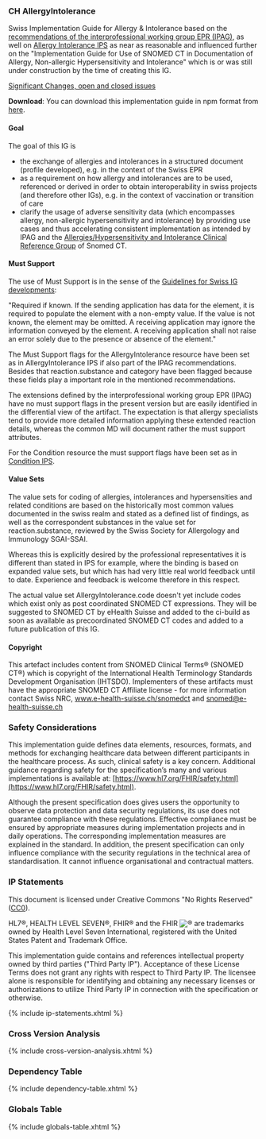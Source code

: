 
### CH AllergyIntolerance
Swiss Implementation Guide for Allergy & Intolerance based on the [recommendations of the interprofessional working group EPR (IPAG)](https://www.e-health-suisse.ch/fileadmin/user_upload/Dokumente/D/ipag-bericht-eallergien-intoleranzen.pdf), as well on [Allergy Intolerance IPS](http://hl7.org/fhir/uv/ips/StructureDefinition-AllergyIntolerance-uv-ips.html)  as near as reasonable and influenced further on the "Implementation Guide for Use of SNOMED CT in Documentation of Allergy, Non-allergic Hypersensitivity and Intolerance" which is or was still under construction by the time of creating this IG.

<div markdown="1" class="stu-note">

[Significant Changes, open and closed issues](changelog.html)

</div>

**Download**: You can download this implementation guide in npm format from [here](package.tgz).

#### Goal
The goal of this IG is 
- the exchange of allergies and intolerances in a structured document (profile developed), e.g. in the context of the Swiss EPR
- as a requirement on how allergy and intolerances are to be used, referenced or derived in order to obtain interoperability in swiss projects (and therefore other IGs), e.g. in the context of vaccination or transition of care
- clarify the usage of adverse sensitivity data (which encompasses allergy, non-allergic hypersensitivity and intolerance) by providing use cases and thus accelerating consistent implementation  as intended by IPAG and the [Allergies/Hypersensitivity and Intolerance Clinical Reference Group](https://confluence.ihtsdotools.org/pages/viewpage.action?pageId=40143192) of Snomed CT.

#### Must Support

The use of Must Support is in the sense of the [Guidelines for Swiss IG developments](https://github.com/hl7ch/ch-core/wiki/Guidelines-for-Swiss-IG-Developments):

"Required if known. If the sending application has data for the element, it is required to populate the element with a non-empty value. If the value is not known, the element may be omitted. A receiving application may ignore the information conveyed by the element. A receiving application shall not raise an error solely due to the presence or absence of the element."

The Must Support flags for the AllergyIntolerance resource have been set as in AllergyIntolerance IPS if also part of the IPAG recommendations. Besides that reaction.substance and category have been flagged because these fields play a important role in the mentioned recommendations. 

The extensions defined by the interprofessional working group EPR (IPAG) have no must support flags in the present version but are easily identified in the differential view of the artifact.
The expectation is that allergy specialists tend to provide more detailed information applying these extended reaction details, whereas the common MD will document rather the must support attributes.

For the Condition resource the must support flags have been set as in [Condition IPS](https://hl7.org/fhir/uv/ips/StructureDefinition-Condition-uv-ips.html).

#### Value Sets

The value sets for coding of allergies, intolerances and hypersensities and related conditions are based on the historically most common values documented in the swiss realm and stated as a defined list of findings, as well as the correspondent substances in the value set for reaction.substance, reviewed by the Swiss Society for Allergology and Immunology SGAI-SSAI. 

Whereas this is explicitly desired by the professional representatives it is different than stated in IPS for example, where the binding is based on expanded value sets, but which has had very little real world feedback until to date. Experience and feedback is welcome therefore in this respect.

The actual value set AllergyIntolerance.code doesn't yet include codes which exist only as post coordinated SNOMED CT expressions. They will be suggested to SNOMED CT by eHealth Suisse and added to the ci-build as soon as available as precoordinated SNOMED CT codes and added to a future publication of this IG.

#### Copyright

This artefact includes content from SNOMED Clinical Terms® (SNOMED CT®) which is copyright of the International Health Terminology Standards Development Organisation (IHTSDO). Implementers of these artifacts must have the appropriate SNOMED CT Affiliate license - for more information contact Swiss NRC, www.e-health-suisse.ch/snomedct and snomed@e-health-suisse.ch

### Safety Considerations
This implementation guide defines data elements, resources, formats, and methods for exchanging healthcare data between different participants in the healthcare process. As such, clinical safety is a key concern. Additional guidance regarding safety for the specification’s many and various implementations is available at: [https://www.hl7.org/FHIR/safety.html](https://www.hl7.org/FHIR/safety.html).

Although the present specification does gives users the opportunity to observe data protection and data security regulations, its use does not guarantee compliance with these regulations. Effective compliance must be ensured by appropriate measures during implementation projects and in daily operations. The corresponding implementation measures are explained in the standard. 
In addition, the present specification can only influence compliance with the security regulations in the technical area of standardisation. It cannot influence organisational and contractual matters.

### IP Statements
This document is licensed under Creative Commons "No Rights Reserved" ([CC0](https://creativecommons.org/publicdomain/zero/1.0/)).

HL7®, HEALTH LEVEL SEVEN®, FHIR® and the FHIR <img src="icon-fhir-16.png" style="float: none; margin: 0px; padding: 0px; vertical-align: bottom"/>&reg; are trademarks owned by Health Level Seven International, registered with the United States Patent and Trademark Office.

This implementation guide contains and references intellectual property owned by third parties ("Third Party IP"). Acceptance of these License Terms does not grant any rights with respect to Third Party IP. The licensee alone is responsible for identifying and obtaining any necessary licenses or authorizations to utilize Third Party IP in connection with the specification or otherwise.

{% include ip-statements.xhtml %}

### Cross Version Analysis

{% include cross-version-analysis.xhtml %}

### Dependency Table

{% include dependency-table.xhtml %}

### Globals Table

{% include globals-table.xhtml %}

